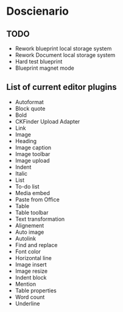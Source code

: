 # Doscienario
## TODO
* Rework blueprint local storage system
* Rework Document local storage system
* Hard test blueprint
* Blueprint magnet mode
## List of current editor plugins
* Autoformat
* Block quote
* Bold
* CKFinder Upload Adapter
* Link
* Image
* Heading
* Image caption
* Image toolbar
* Image upload
* Indent
* Italic
* List
* To-do list
* Media embed
* Paste from Office
* Table
* Table toolbar
* Text transformation
* Alignement
* Auto image 
* Autolink
* Find and replace
* Font color
* Horizontal line
* Image insert
* Image resize
* Indent block
* Mention
* Table properties
* Word count
* Underline
